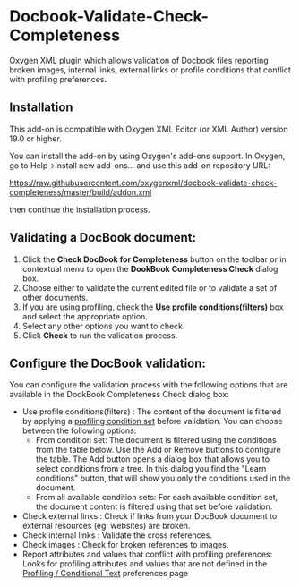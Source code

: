# Docbook-Validate-Check-Completeness
Oxygen XML plugin which allows validation of Docbook files reporting broken images, internal links, external links or profile conditions that conflict with profiling preferences.

## Installation


This add-on is compatible with Oxygen XML Editor (or XML Author) version 19.0 or higher. 

You can install the add-on by using Oxygen's add-ons support. In Oxygen, go to Help->Install new add-ons... and use this add-on repository URL:

https://raw.githubusercontent.com/oxygenxml/docbook-validate-check-completeness/master/build/addon.xml

then continue the installation process.


## Validating a DocBook document:

1. Click the **Check DocBook for Completeness** button on the toolbar or in contextual menu to open the **DookBook Completeness Check** dialog box.
2. Choose either to validate the current edited file or to validate a set of other documents.
3. If you are using profiling, check the **Use profile conditions(filters)** box and select the appropriate option.
4. Select any other options you want to check.
5. Click **Check** to run the validation process.

## Configure the DocBook validation:
You can configure the validation process with the following options that are available in the DookBook Completeness Check dialog box:

* Use profile conditions(filters) :
The content of the document is filtered by applying a [profiling condition set](https://www.oxygenxml.com/doc/versions/19.0/ug-author/topics/preferences-profiling-conditions.html#preferences-profiling-conditions) before validation. 
You can choose between the following options:
   + From condition set: The document is filtered using the conditions from the table below. Use the Add or Remove buttons to configure the table. The Add button opens a dialog box that allows you to select conditions from a tree. In this dialog you find the "Learn conditions" button, that will show you only the conditions used in the document.
  + From all available condition sets:  For each available condition set, the document content is filtered using that set before validation.
* Check external links : Check if links from your DocBook document to external resources (eg: websites) are broken.
* Check internal links : Validate the cross references.
* Check images : Check for broken references to images.
* Report attributes and values that conflict with profiling preferences:
Looks for profiling attributes and values that are not defined in the [Profiling / Conditional Text](https://www.oxygenxml.com/doc/versions/19.0/ug-author/topics/preferences-profiling-conditions.html#preferences-profiling-conditions) preferences page
